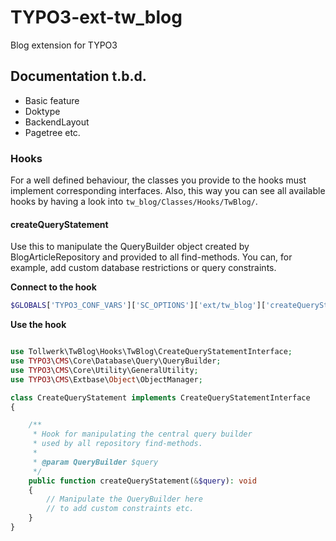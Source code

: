 # TYPO3-ext-tw_blog

Blog extension for TYPO3

## Documentation t.b.d.
 
* Basic feature
* Doktype
* BackendLayout
* Pagetree etc.


### Hooks
For a well defined behaviour, the classes you provide to the hooks must implement
corresponding interfaces. Also, this way you can see all available hooks by having a look
into `tw_blog/Classes/Hooks/TwBlog/`.

#### createQueryStatement

Use this to manipulate the QueryBuilder object created by BlogArticleRepository and provided to
all find-methods. You can, for example, add custom database restrictions or query constraints.

**Connect to the hook**

```php
$GLOBALS['TYPO3_CONF_VARS']['SC_OPTIONS']['ext/tw_blog']['createQueryStatement'][] = \Vendor\YourNamespace\YourClass::class
```

**Use the hook**

```php

use Tollwerk\TwBlog\Hooks\TwBlog\CreateQueryStatementInterface;
use TYPO3\CMS\Core\Database\Query\QueryBuilder;
use TYPO3\CMS\Core\Utility\GeneralUtility;
use TYPO3\CMS\Extbase\Object\ObjectManager;

class CreateQueryStatement implements CreateQueryStatementInterface
{

    /**
     * Hook for manipulating the central query builder
     * used by all repository find-methods.
     *
     * @param QueryBuilder $query
     */
    public function createQueryStatement(&$query): void
    {
        // Manipulate the QueryBuilder here
        // to add custom constraints etc.
    }
}
```

